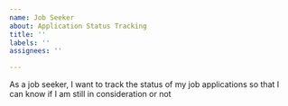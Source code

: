 ```yaml
---
name: Job Seeker
about: Application Status Tracking
title: ''
labels: ''
assignees: ''

---
```


As a job seeker, I want to track the status of my job applications so that I can know if I am still in consideration or not
